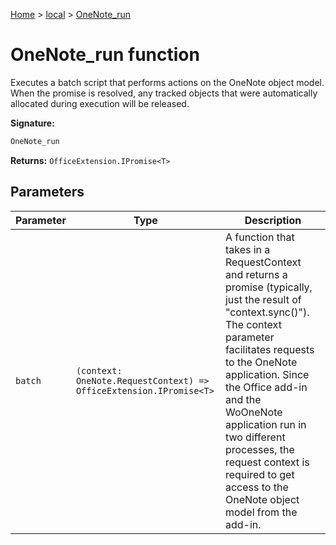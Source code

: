 [Home](./index) &gt; [local](local.md) &gt; [OneNote\_run](local.onenote_run.md)

# OneNote\_run function

Executes a batch script that performs actions on the OneNote object model. When the promise is resolved, any tracked objects that were automatically allocated during execution will be released.

**Signature:**
```javascript
OneNote_run
```
**Returns:** `OfficeExtension.IPromise<T>`

## Parameters

|  Parameter | Type | Description |
|  --- | --- | --- |
|  `batch` | `(context: OneNote.RequestContext) => OfficeExtension.IPromise<T>` | A function that takes in a RequestContext and returns a promise (typically, just the result of "context.sync()"). The context parameter facilitates requests to the OneNote application. Since the Office add-in and the WoOneNote application run in two different processes, the request context is required to get access to the OneNote object model from the add-in. |

